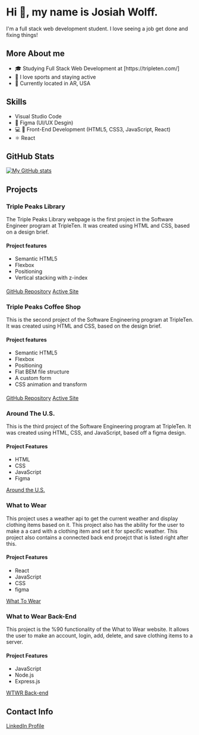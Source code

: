 <h1>Hi 👋, my name is Josiah Wolff.</h1>
I'm a full stack web development student. I love seeing a job get done and fixing things!

<h2>More About me</h2>

<ul>
<li>🎓 Studying Full Stack Web Development at [https://tripleten.com/]</li>
  <li>🏀 I love sports and staying active</li>
  <li>📍 Currently located in AR, USA</li>
</ul>

<h2>Skills</h2>

<ul>
  <li>Visual Studio Code</li>
  <li>🔧 Figma (UI/UX Desgin)</li>
  <li>💻 📱 Front-End Development (HTML5, CSS3, JavaScript, React)</li>
  <li>⚛️ React</li>
</ul>

<h2>GitHub Stats</h2>

[![My GitHub stats](https://github-readme-stats.vercel.app/api?username=josiah3311)](https://github.com/josiah3311/github-readme-stats)

<h2>Projects</h2>

<h3>Triple Peaks Library</h3>

The Triple Peaks Library webpage is the first project in the Software Engineer program at TripleTen. It was created using HTML and CSS, based on a design brief.

<h4>Project features</h4>
<ul>
<li>Semantic HTML5</li>
<li>Flexbox</li>
<li>Positioning</li>
<li>Vertical stacking with z-index</li>
</ul>

<h4></h4>

[GitHub Repository](https://JosiahWolff.github.io/se_project_library)
[Active Site](git@github.com:JosiahWolff/se_project_library.git)

<h3>Triple Peaks Coffee Shop</h3>

This is the second project of the Software Engineering program at TripleTen. It was created using HTML and CSS, based on the design brief.

<h4>Project features</h4>
<ul>
<li>Semantic HTML5</li>
<li>Flexbox</li>
<li>Positioning</li>
<li>Flat BEM file structure</li>
<li>A custom form</li>
<li>CSS animation and transform</li>
</ul>

<h4></h4>

[GitHub Repository](https://JosiahWolff.github.io/se_project_coffeeshop)
[Active Site](https://josiahwolff.github.io/se_project_coffeeshop/)

<h3>Around The U.S.</h3>

This is the third project of the Software Engineering program at TripleTen. It was created using HTML, CSS, and JavaScript, based off a figma design.

<h4>Project Features</h4>
<ul>
<li>HTML</li>
<li>CSS</li>
<li>JavaScript</li>
<li>Figma</li>
</ul>

[Around the U.S.](https://JosiahWolff.github.io/se_project_aroundtheus-main)

<h3>What to Wear</h3>

This project uses a weather api to get the current weather and display clothing items based on it. This project also has the ability for the user to make a a card with a clothing item and set it for specific weather. This project also contains a connected back end proejct that is listed right after this.

<h4>Project Features</h4>
<ul>
  <li>React</li>
  <li>JavaScript</li>
  <li>CSS</li>
  <li>figma</li>
</ul>

[What To Wear](https://github.com/JosiahWolff/se_project_react)
<h3>What to Wear Back-End</h3>

This project is the %90 functionality of the What to Wear website. It allows the user to make an account, login, add, delete, and save clothing items to a server.

<h4>Project Features</h4>
<ul>
  <li>JavaScript</li>
  <li>Node.js</li>
  <li>Express.js</li>
</ul>

[WTWR Back-end](https://github.com/JosiahWolff/se_project_express)
<h2>Contact Info</h2>

[LinkedIn Profile](https://linkedin.com/in/josiah-wolff)

<!--
**josiah3311/josiah3311** is a ✨ _special_ ✨ repository because its `README.md` (this file) appears on your GitHub profile.

Here are some ideas to get you started:

- 🔭 I’m currently working on ...
- 🌱 I’m currently learning ...
- 👯 I’m looking to collaborate on ...
- 🤔 I’m looking for help with ...
- 💬 Ask me about ...
- 📫 How to reach me: ...
- 😄 Pronouns: ...
- ⚡ Fun fact: ...
-->
